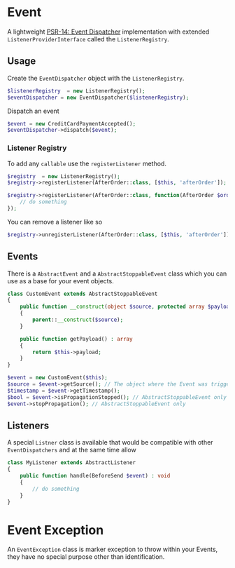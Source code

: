 # Event

A lightweight [PSR-14: Event Dispatcher](https://www.php-fig.org/psr/psr-14/) implementation with extended `ListenerProviderInterface` called the `ListenerRegistry`.

## Usage

Create the `EventDispatcher` object with the `ListenerRegistry`.

```php
$listenerRegistry  = new ListenerRegistry();
$eventDispatcher = new EventDispatcher($listenerRegistry);
```

Dispatch an event

```php
$event = new CreditCardPaymentAccepted();
$eventDispatcher->dispatch($event);
```

### Listener Registry

To add any `callable` use the `registerListener` method.

```php
$registry  = new ListenerRegistry();
$registry->registerListener(AfterOrder::class, [$this, 'afterOrder']);
```

```php
$registry->registerListener(AfterOrder::class, function(AfterOrder $order){
    // do something
});
```

You can remove a listener like so

```php
$registry->unregisterListener(AfterOrder::class, [$this, 'afterOrder']);
```

## Events

There is a `AbstractEvent` and a `AbstractStoppableEvent` class which you can use as a base for your event objects.

```php
class CustomEvent extends AbstractStoppableEvent
{
    public function __construct(object $source, protected array $payload) 
    {
        parent::__construct($source);
    }

    public function getPayload() : array 
    {
        return $this->payload;
    }
}
```


```php
$event = new CustomEvent($this);
$source = $event->getSource(); // The object where the Event was triggered, e.g. Controller, Model etc
$timestamp = $event->getTimestamp();
$bool = $event->isPropagationStopped(); // AbstractStoppableEvent only
$event->stopPropagation(); // AbstractStoppableEvent only
```

## Listeners

A special `Listner` class is available that would be compatible with other `EventDispatchers` and at the same time allow 

```php
class MyListener extends AbstractListener
{
    public function handle(BeforeSend $event) : void 
    {
        // do something
    }
}
```

# Event Exception

An `EventException` class is marker exception to throw within your Events, they have no special purpose other than identification.